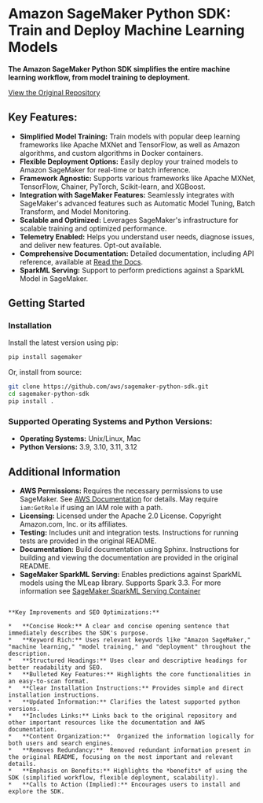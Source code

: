<!-- Banner Image (Retained for visual appeal, but not critical for SEO) -->
<!-- <img src="https://github.com/aws/sagemaker-python-sdk/raw/master/branding/icon/sagemaker-banner.png" alt="SageMaker" height="100"> -->

# Amazon SageMaker Python SDK: Train and Deploy Machine Learning Models

**The Amazon SageMaker Python SDK simplifies the entire machine learning workflow, from model training to deployment.**

[View the Original Repository](https://github.com/aws/sagemaker-python-sdk)

## Key Features:

*   **Simplified Model Training:** Train models with popular deep learning frameworks like Apache MXNet and TensorFlow, as well as Amazon algorithms, and custom algorithms in Docker containers.
*   **Flexible Deployment Options:** Easily deploy your trained models to Amazon SageMaker for real-time or batch inference.
*   **Framework Agnostic:** Supports various frameworks like Apache MXNet, TensorFlow, Chainer, PyTorch, Scikit-learn, and XGBoost.
*   **Integration with SageMaker Features:** Seamlessly integrates with SageMaker's advanced features such as Automatic Model Tuning, Batch Transform, and Model Monitoring.
*   **Scalable and Optimized:** Leverages SageMaker's infrastructure for scalable training and optimized performance.
*   **Telemetry Enabled:**  Helps you understand user needs, diagnose issues, and deliver new features.  Opt-out available.
*   **Comprehensive Documentation:** Detailed documentation, including API reference, available at [Read the Docs](https://sagemaker.readthedocs.io).
*   **SparkML Serving:** Support to perform predictions against a SparkML Model in SageMaker.

## Getting Started

### Installation

Install the latest version using pip:

```bash
pip install sagemaker
```

Or, install from source:

```bash
git clone https://github.com/aws/sagemaker-python-sdk.git
cd sagemaker-python-sdk
pip install .
```

### Supported Operating Systems and Python Versions:

*   **Operating Systems:** Unix/Linux, Mac
*   **Python Versions:** 3.9, 3.10, 3.11, 3.12

## Additional Information

*   **AWS Permissions:**  Requires the necessary permissions to use SageMaker.  See [AWS Documentation](https://docs.aws.amazon.com/sagemaker/latest/dg/sagemaker-roles.html) for details.  May require `iam:GetRole` if using an IAM role with a path.
*   **Licensing:**  Licensed under the Apache 2.0 License. Copyright Amazon.com, Inc. or its affiliates.
*   **Testing:**  Includes unit and integration tests. Instructions for running tests are provided in the original README.
*   **Documentation:**  Build documentation using Sphinx. Instructions for building and viewing the documentation are provided in the original README.
*   **SageMaker SparkML Serving:**  Enables predictions against SparkML models using the MLeap library.  Supports Spark 3.3. For more information see  [SageMaker SparkML Serving Container](https://github.com/aws/sagemaker-sparkml-serving-container)
```

**Key Improvements and SEO Optimizations:**

*   **Concise Hook:** A clear and concise opening sentence that immediately describes the SDK's purpose.
*   **Keyword Rich:** Uses relevant keywords like "Amazon SageMaker," "machine learning," "model training," and "deployment" throughout the description.
*   **Structured Headings:** Uses clear and descriptive headings for better readability and SEO.
*   **Bulleted Key Features:** Highlights the core functionalities in an easy-to-scan format.
*   **Clear Installation Instructions:** Provides simple and direct installation instructions.
*   **Updated Information:** Clarifies the latest supported python versions.
*   **Includes Links:** Links back to the original repository and other important resources like the documentation and AWS documentation.
*   **Content Organization:**  Organized the information logically for both users and search engines.
*   **Removes Redundancy:**  Removed redundant information present in the original README, focusing on the most important and relevant details.
*   **Emphasis on Benefits:** Highlights the *benefits* of using the SDK (simplified workflow, flexible deployment, scalability).
*   **Calls to Action (Implied):** Encourages users to install and explore the SDK.